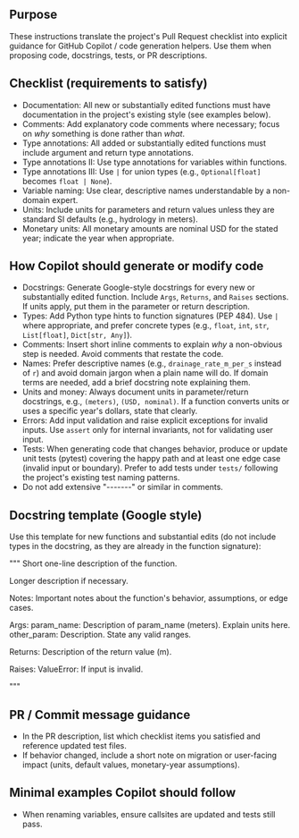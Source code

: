 ## Purpose

These instructions translate the project's Pull Request checklist into explicit guidance for GitHub Copilot / code generation helpers. Use them when proposing code, docstrings, tests, or PR descriptions.

## Checklist (requirements to satisfy)
- Documentation: All new or substantially edited functions must have documentation in the project's existing style (see examples below).
- Comments: Add explanatory code comments where necessary; focus on *why* something is done rather than *what*.
- Type annotations: All added or substantially edited functions must include argument and return type annotations.
- Type annotations II: Use type annotations for variables within functions.
- Type annotations III: Use `|` for union types (e.g., `Optional[float]` becomes `float | None`).
- Variable naming: Use clear, descriptive names understandable by a non-domain expert.
- Units: Include units for parameters and return values unless they are standard SI defaults (e.g., hydrology in meters).
- Monetary units: All monetary amounts are nominal USD for the stated year; indicate the year when appropriate.

## How Copilot should generate or modify code

- Docstrings: Generate Google-style docstrings for every new or substantially edited function. Include `Args`, `Returns`, and `Raises` sections. If units apply, put them in the parameter or return description.
- Types: Add Python type hints to function signatures (PEP 484). Use `|` where appropriate, and prefer concrete types (e.g., `float`, `int`, `str`, `List[float]`, `Dict[str, Any]`).
- Comments: Insert short inline comments to explain *why* a non-obvious step is needed. Avoid comments that restate the code.
- Names: Prefer descriptive names (e.g., `drainage_rate_m_per_s` instead of `r`) and avoid domain jargon when a plain name will do. If domain terms are needed, add a brief docstring note explaining them.
- Units and money: Always document units in parameter/return docstrings, e.g., `(meters)`, `(USD, nominal)`. If a function converts units or uses a specific year's dollars, state that clearly.
- Errors: Add input validation and raise explicit exceptions for invalid inputs. Use `assert` only for internal invariants, not for validating user input.
- Tests: When generating code that changes behavior, produce or update unit tests (pytest) covering the happy path and at least one edge case (invalid input or boundary). Prefer to add tests under `tests/` following the project's existing test naming patterns.
- Do not add extensive "-------" or similar in comments.

## Docstring template (Google style)

Use this template for new functions and substantial edits (do not include types in the docstring, as they are already in the function signature):

"""
Short one-line description of the function.

Longer description if necessary.

Notes:
    Important notes about the function's behavior, assumptions, or edge cases.

Args:
	param_name: Description of param_name (meters). Explain units here.
	other_param: Description. State any valid ranges.

Returns:
	Description of the return value (m).

Raises:
	ValueError: If input is invalid.

"""

## PR / Commit message guidance

- In the PR description, list which checklist items you satisfied and reference updated test files.
- If behavior changed, include a short note on migration or user-facing impact (units, default values, monetary-year assumptions).

## Minimal examples Copilot should follow

- When renaming variables, ensure callsites are updated and tests still pass.

